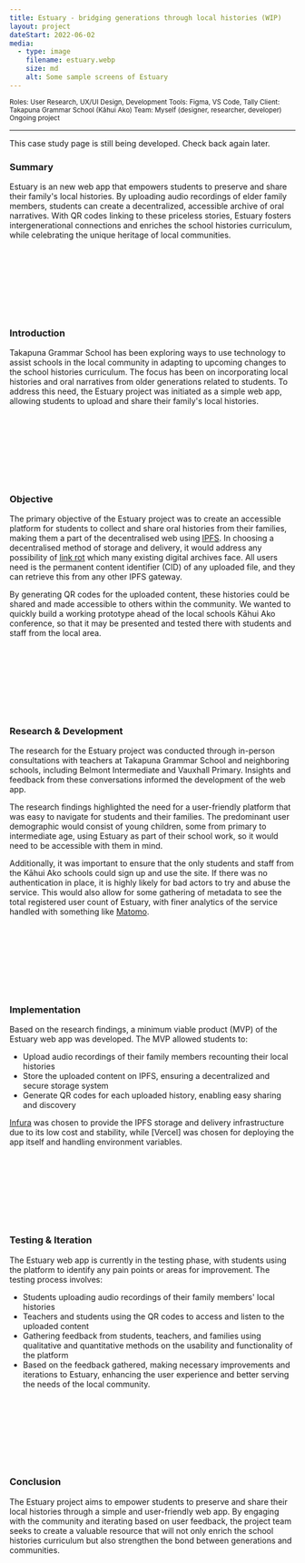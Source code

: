 ```yaml
---
title: Estuary - bridging generations through local histories (WIP)
layout: project
dateStart: 2022-06-02
media:
  - type: image
    filename: estuary.webp
    size: md
    alt: Some sample screens of Estuary
---
```


<small>Roles: User Research, UX/UI Design, Development
Tools: Figma, VS Code, Tally
Client: Takapuna Grammar School (Kāhui Ako)
Team: Myself (designer, researcher, developer)
Ongoing project</small>

---

This case study page is still being developed. Check back again later.

<div class="overview">
<h3>Summary</h3>

Estuary is an new web app that empowers students to preserve and share their family's local histories. By uploading audio recordings of elder family members, students can create a decentralized, accessible archive of oral narratives. With QR codes linking to these priceless stories, Estuary fosters intergenerational connections and enriches the school histories curriculum, while celebrating the unique heritage of local communities.

</div>

<br><br>
---
<br><br>

<h3>Introduction</h3>

Takapuna Grammar School has been exploring ways to use technology to assist schools in the local community in adapting to upcoming changes to the school histories curriculum. The focus has been on incorporating local histories and oral narratives from older generations related to students. To address this need, the Estuary project was initiated as a simple web app, allowing students to upload and share their family's local histories.

<br><br>
---
<br><br>

<h3>Objective</h3>

The primary objective of the Estuary project was to create an accessible platform for students to collect and share oral histories from their families, making them a part of the decentralised web using [IPFS](https://ipfs.io). In choosing a decentralised method of storage and delivery, it would address any possibility of [link rot](https://en.wikipedia.org/wiki/Link_rot) which many existing digital archives face. All users need is the permanent content identifier (CID) of any uploaded file, and they can retrieve this from any other IPFS gateway.

By generating QR codes for the uploaded content, these histories could be shared and made accessible to others within the community. We wanted to quickly build a working prototype ahead of the local schools Kāhui Ako conference, so that it may be presented and tested there with students and staff from the local area.

<br><br>
---
<br><br>

<h3>Research & Development</h3>

The research for the Estuary project was conducted through in-person consultations with teachers at Takapuna Grammar School and neighboring schools, including Belmont Intermediate and Vauxhall Primary. Insights and feedback from these conversations informed the development of the web app.

The research findings highlighted the need for a user-friendly platform that was easy to navigate for students and their families. The predominant user demographic would consist of young children, some from primary to intermediate age, using Estuary as part of their school work, so it would need to be accessible with them in mind. 

Additionally, it was important to ensure that the only students and staff from the Kāhui Ako schools could sign up and use the site. If there was no authentication in place, it is highly likely for bad actors to try and abuse the service. This would also allow for some gathering of metadata to see the total registered user count of Estuary, with finer analytics of the service handled with something like [Matomo](https://matomo.org).

<br><br>
---
<br><br>

<h3>Implementation</h3>

Based on the research findings, a minimum viable product (MVP) of the Estuary web app was developed. The MVP allowed students to:

- Upload audio recordings of their family members recounting their local histories
- Store the uploaded content on IPFS, ensuring a decentralized and secure storage system
- Generate QR codes for each uploaded history, enabling easy sharing and discovery

[Infura](https://infura.io) was chosen to provide the IPFS storage and delivery infrastructure due to its low cost and stability, while [Vercel] was chosen for deploying the app itself and handling environment variables.  

<br><br>
---
<br><br>

<h3>Testing & Iteration</h3>

The Estuary web app is currently in the testing phase, with students using the platform to identify any pain points or areas for improvement. The testing process involves:

- Students uploading audio recordings of their family members' local histories
- Teachers and students using the QR codes to access and listen to the uploaded content
- Gathering feedback from students, teachers, and families using qualitative and quantitative methods on the usability and functionality of the platform
- Based on the feedback gathered, making necessary improvements and iterations to Estuary, enhancing the user experience and better serving the needs of the local community.

<br><br>
---
<br><br>

<h3>Conclusion</h3>

The Estuary project aims to empower students to preserve and share their local histories through a simple and user-friendly web app. By engaging with the community and iterating based on user feedback, the project team seeks to create a valuable resource that will not only enrich the school histories curriculum but also strengthen the bond between generations and communities.





